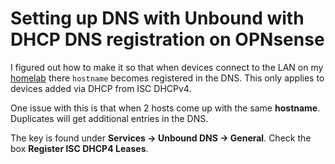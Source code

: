# Setting up DNS with Unbound with DHCP DNS registration on OPNsense

I figured out how to make it so that when devices connect to the LAN on my [homelab](../578) there `hostname` becomes registered in the DNS. This only applies to devices added via DHCP from ISC DHCPv4.

One issue with this is that when 2 hosts come up with the same **hostname**. Duplicates will get additional entries in the DNS.

The key is found under **Services -> Unbound DNS -> General**. Check the box **Register ISC DHCP4 Leases**.
